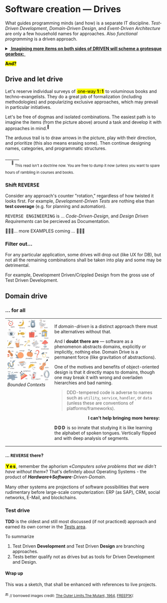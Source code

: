 # Software creation &mdash; Drives

What guides programming minds (and how) is a separate IT discipline. _Test-Driven Development_, _Domain-Driven Design_, and _Event-Driven Architecture_ are only a few household names for approaches. Also _functional programming_ is a driven approach.

<details><summary><ins>&nbsp;<b>Imagining more items on both sides of DRIVEN will  scheme a grotesque gearbox:</b>&nbsp;</ins></summary>
&nbsp;
  
<picture><img alt="&thinsp;&nbsp;&nbsp;Combinational mess of drives and driven" src="../../../_rsc/_img/illus/AllDrives.jpg"/></picture>

\___________
</details>

<mark>**And?**</mark>

## Drive and let drive

Let's reserve individual surveys of <mark>&thinsp;one-way <b>1&thinsp;:&thinsp;1&thinsp;</b></mark> to voluminous books and techno-evangelists. They do a great job of formalization (including methodologies) and popularizing exclusive approaches, which may prevail in particular initiatives.

Let's be free of dogmas and  isolated combinations. The easiest path is to imagine the items (from the picture above) around a task and develop it with approaches in mind.<sup>🙋</sup>

The arduous trail is to draw arrows in the picture,  play with their direction, and prioritize (this also means erasing some). Then continue designing names, categories, and programmatic structures.

\_______\
&nbsp;&nbsp;&nbsp;&nbsp;&nbsp;<sup>🙋</sup> <sub>This read isn't a doctrine now. You are free to dump it now (unless you want to spare hours of rambling in courses and books.</sub>

### Shift <samp>REVERSE</samp>

Consider any approach's counter "rotation," regardless of how twisted it looks first. For example, _Development-Driven Tests_ are nothing else than **test coverage** (e.g. for planning and automation).

<samp>REVERSE ENGINEERING</samp> is ... _Code-Driven-Design_, and _Design Driven Requirements_ can be percieved as Documentation.

🚧🚧🚧... more EXAMPLES coming ... 🚧🚧🚧

### Filter out...

For any particular application, some drives will drop out (like UX for DB), but not all the remaining combinations shall be taken into play and some may be detrimental.

For example, Development Driven/Crippled Design from the gross use of Test Driven Development.

##  Domain drive

### ... for all

<table><tr valign="top"><td width="30%"><picture>
  <img alt="&nbsp;Snapshot of illustrated kids alphabet" src="../../../_rsc/_img/illus/freepik.com-KidsAbc.jpg" title="&nbsp;courtesy of FREEP!K (freepik.com)" />
</picture><br />
<i>Bounded Contexts</i>
</td><td>
<p>If <i>domain-driven</i> is a distinct approach there must be alternatives without that.</p>
<p>And I <b>doubt there are</b> &mdash; software as a phenomenon abstracts domains, explicitly or implicitly, nothing else. Domain Drive is a permanent force (like gravitation of abstractions).</p>
<p>One of the motives and benefits of object-oriented design is that it directly maps to domains, though one may break it with wrong and overladen hierarchies and bad naming.</p>
<blockquote><p>DDD-tempered code is adverse to names such as <code>utility</code>, <code>service</code>, <code>handler</code>, or <code>data</code> (unless these are conventions of platforms/frameworks).</p></blockquote>

<p dir="rtl"><b>:I can't help bringing more heresy</b></p>
<p><b>D&thinsp;D&thinsp;D&thinsp;</b> is so innate that studying it is like learning the alphabet of spoken tongues. Vertically flipped and with deep analysis of segments.</p>
</td></tr></table>

#### ... <samp>REVERSE</samp> there?

**<mark>&thinsp;Y&thinsp;e&thinsp;s&thinsp;</mark>**, remember the aphorism «_Computers solve problems that we didn't have without them_»? That's definitely about Operating Systems - the product of <i><b>Hardware</b></i>➕<i><b>Software</b>-Driven-Domain</i>.

Many other systems are projections of software possibilities that were rudimentary before large-scale computerization: ERP (as SAP), CRM, social networks, E-Mail, and blockchains.

### Test drive

**TDD** is the oldest and still most discussed (if not practiced) approach and earned its own corner in the [Tests area](../../tests).

To summarize

1) Test Driven **Development** and Test Driven **Design** are branching approaches.
2) Tests better qualify not as drives but as tools for Driven Development and Design.

#### Wrap up

This was a sketch, that shall be enhanced with references to live projects.

🔚 <sub>// borrowed images credit: [The Outer Limits.The&nbsp;Mutant, 1964](https://www.imdb.com/title/tt0667845/?ref_=ttep_ep25), [FREEP1K](FREEP!K (freepik.com))(</sub>
